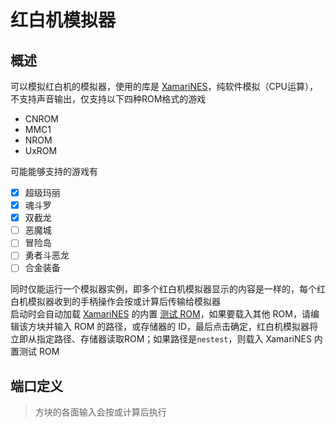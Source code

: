 <script setup lang="ts">
import ElectricConnection from "../../../components/ElectricElement/ElectricConnection";
import ElectricConnectorType from "../../../components/ElectricElement/ElectricConnectorType";
import ElectricConnectorDirection from "../../../components/ElectricElement/ElectricConnectorDirection";
import ElectricConnectionDisplayMode from "../../../components/ElectricElement/ElectricConnectionDisplayMode";
import IOPort from "../../../components/ElectricElement/IOPort";
import ElectricElement from "../../../components/ElectricElement/ElectricElement.vue";

let connections = [
    new ElectricConnection(ElectricConnectorDirection.All, ElectricConnectorType.Input, ElectricConnectionDisplayMode.StartAndEnd, [
        new IOPort(1, 1, "电源", "0 为关闭，1 为开启"),
        new IOPort(2, 2, "重置", "0 为不重置，1 为执行重置；如一直为 1，会不停重置"),
        new IOPort(3, 4, "旋转", "0 为正位，1 为顺时针旋转 90 度，2、3 同理"),
        new IOPort(5, 8, "空", "无作用"),
        new IOPort(9, 16, "手柄 1", "从高位到低位分别对应：`→`&#8203;`←`&#8203;`↓`&#8203;`↑`&#8203;`Start`&#8203;`Select`&#8203;`B`&#8203;`A`"),
        new IOPort(17, 24, "手柄 2", "无作用，因为 [XamariNES](https://github.com/enusbaum/XamariNES) 尚未支持多手柄"),
        new IOPort(25, 31, "缩放", "0、1 为 1 个方块大，2 为 2 个方块大，最大 128 方块大"),
        new IOPort(32, 32, "空", "无作用")
    ])
];
</script>

# 红白机模拟器 <Badge text="v1.0" type="info"/>

## 概述

可以模拟红白机的模拟器，使用的库是 [XamariNES](https://github.com/enusbaum/XamariNES)，纯软件模拟（CPU运算），不支持声音输出，仅支持以下四种ROM格式的游戏

* CNROM
* MMC1
* NROM
* UxROM

可能能够支持的游戏有

* [x] 超级玛丽
* [x] 魂斗罗
* [x] 双截龙
* [ ] 恶魔城
* [ ] 冒险岛
* [ ] 勇者斗恶龙
* [ ] 合金装备

同时仅能运行一个模拟器实例，即多个红白机模拟器显示的内容是一样的，每个红白机模拟器收到的手柄操作会按或计算后传输给模拟器  
启动时会自动加载 [XamariNES](https://github.com/enusbaum/XamariNES) 的内置 [测试 ROM](https://github.com/enusbaum/XamariNES/blob/master/XamariNES.UI/XamariNES.UI.App/Resources/roms/nestest.nes)，如果要载入其他 ROM，请编辑该方块并输入 ROM 的路径，或存储器的 ID，最后点击确定，红白机模拟器将立即从指定路径、存储器读取ROM；如果路径是`nestest`，则载入 XamariNES 内置测试 ROM

## 端口定义

> 方块的各面输入会按或计算后执行

<ElectricElement imgAltPrefix="红白机模拟器" :connections="connections" imgSrc="/images/expand/leds/GVNesEmulatorBlock.webp"/>
